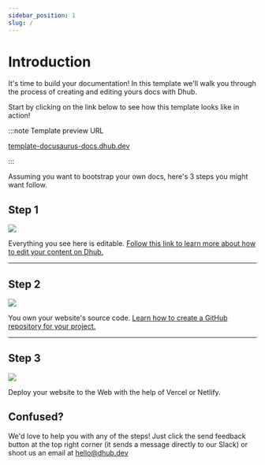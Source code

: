 ```yaml
---
sidebar_position: 1
slug: /
---
```


# Introduction

It's time to build your documentation! In this template we'll walk you through the process of creating and editing yours docs with Dhub.

Start by clicking on the link below to see how this template looks like in action!

:::note Template preview URL

[template-docusaurus-docs.dhub.dev](http://template-docusaurus-docs.dhub.dev)

:::

Assuming you want to bootstrap your own docs, here's 3 steps you might want follow.

## Step 1

[![](/img/step-1.png)](edit.mdx)

Everything you see here is editable. [Follow this link to learn more about how to edit your content on Dhub.](edit.mdx)

---

## **Step 2**

[![](/img/step-2.png)](push-to-github.mdx)

You own your website's source code. [Learn how to create a GitHub repository for your project.](intro.md)

---

## **Step 3**

[![](/img/step-3.png)](deploy-website.mdx)

Deploy your website to the Web with the help of Vercel or Netlify.

## Confused?

We'd love to help you with any of the steps! Just click the send feedback button at the top right corner (it sends a message directly to our Slack) or shoot us an email at [hello@dhub.dev](mailto:hello@dhub.dev)

&#x20;
